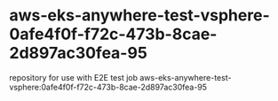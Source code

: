 # aws-eks-anywhere-test-vsphere-0afe4f0f-f72c-473b-8cae-2d897ac30fea-95
repository for use with E2E test job aws-eks-anywhere-test-vsphere:0afe4f0f-f72c-473b-8cae-2d897ac30fea-95
